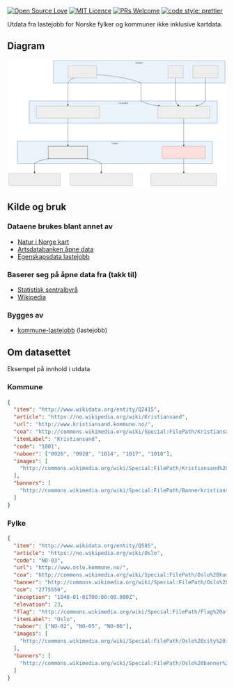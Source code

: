 [![Open Source Love](https://badges.frapsoft.com/os/v2/open-source.svg?v=103)](https://github.com/ellerbrock/open-source-badges/)
[![MIT Licence](https://badges.frapsoft.com/os/mit/mit.svg?v=103)](https://opensource.org/licenses/mit-license.php)
[![PRs Welcome](https://img.shields.io/badge/PRs-welcome-brightgreen.svg)](CONTRIBUTING.md#pull-requests)
[![code style: prettier](https://img.shields.io/badge/code_style-prettier-ff69b4.svg?style=flat-square)](https://github.com/prettier/prettier)

Utdata fra lastejobb for Norske fylker og kommuner ikke inklusive kartdata.

## Diagram

![Flytdiagram](./diagram.svg)

## Kilde og bruk

### Dataene brukes blant annet av

- [Natur i Norge kart](https://github.com/Artsdatabanken/nin-kart-frontend)
- [Artsdatabanken åpne data](https://data.artsdatabanken.no/)
- [Egenskapsdata lastejobb](https://github.com/Artsdatabanken/nin-egenskapsdata-lastejobb-kverna)

### Baserer seg på åpne data fra (takk til)

- [Statistisk sentralbyrå](https://ssb.no)
- [Wikipedia](https://no.wikipedia.org)

### Bygges av

- [kommune-lastejobb](https://github.com/Artsdatabanken/kommune-lastejobb) (lastejobb)

## Om datasettet

Eksempel på innhold i utdata

### Kommune

```json
{
  "item": "http://www.wikidata.org/entity/Q2415",
  "article": "https://no.wikipedia.org/wiki/Kristiansand",
  "url": "http://www.kristiansand.kommune.no/",
  "coa": "http://commons.wikimedia.org/wiki/Special:FilePath/Kristiansand%20komm.svg",
  "itemLabel": "Kristiansand",
  "code": "1001",
  "naboer": ["0926", "0928", "1014", "1017", "1018"],
  "images": [
    "http://commons.wikimedia.org/wiki/Special:FilePath/Kristiansand%2C%20Norway.jpg"
  ],
  "banners": [
    "http://commons.wikimedia.org/wiki/Special:FilePath/Bannerkristiansand.JPG"
  ]
}
```

### Fylke

```json
{
  "item": "http://www.wikidata.org/entity/Q585",
  "article": "https://no.wikipedia.org/wiki/Oslo",
  "code": "NO-03",
  "url": "http://www.oslo.kommune.no/",
  "coa": "http://commons.wikimedia.org/wiki/Special:FilePath/Oslo%20komm.svg",
  "banner": "http://commons.wikimedia.org/wiki/Special:FilePath/Oslo%20banner%20Akershus%20castle.jpg",
  "osm": "2775550",
  "inception": "1048-01-01T00:00:00.000Z",
  "elevation": 23,
  "flag": "http://commons.wikimedia.org/wiki/Special:FilePath/Flag%20of%20Oslo.svg",
  "itemLabel": "Oslo",
  "naboer": ["NO-02", "NO-05", "NO-06"],
  "images": [
    "http://commons.wikimedia.org/wiki/Special:FilePath/Oslo%20city%20in%2010%20images.jpg"
  ],
  "banners": [
    "http://commons.wikimedia.org/wiki/Special:FilePath/Oslo%20banner%20Akershus%20castle.jpg"
  ]
}
```
